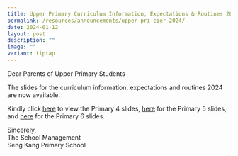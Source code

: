 ```yaml
---
title: Upper Primary Curriculum Information, Expectations & Routines 2024
permalink: /resources/announcements/upper-pri-cier-2024/
date: 2024-01-12
layout: post
description: ""
image: ""
variant: tiptap
---
```

<p>Dear Parents of Upper Primary Students</p><p>The slides for the curriculum information, expectations and routines 2024 are now available.</p><p>Kindly click <a href="/files/Parent Resources/2024/P4_PTC_2024_11_Jan.pdf" rel="noopener noreferrer nofollow" target="_blank">here</a> to view the Primary 4 slides, <a href="/files/Parent Resources/2024/P5_PTC_2024_for_website.pdf" rel="noopener noreferrer nofollow" target="_blank">here</a> for the Primary 5 slides, and <a href="/files/Parent Resources/2024/P6_Curriculum_Info__Expectations___Routines_2024_website.pdf" rel="noopener noreferrer nofollow" target="_blank">here</a> for the Primary 6 slides.</p><p>Sincerely,<br>The School Management<br>Seng Kang Primary School</p>